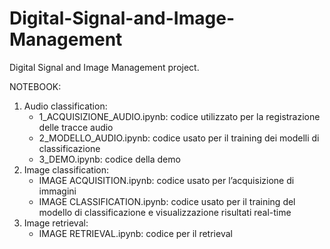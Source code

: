 # Digital-Signal-and-Image-Management
Digital Signal and Image Management project.

NOTEBOOK:
1. Audio classification:
   *  1_ACQUISIZIONE_AUDIO.ipynb: codice utilizzato per la registrazione delle tracce audio
   *  2_MODELLO_AUDIO.ipynb: codice usato per il training dei modelli di classificazione
   *  3_DEMO.ipynb: codice della demo
2. Image classification:
   *  IMAGE ACQUISITION.ipynb: codice usato per l’acquisizione di immagini
   *  IMAGE CLASSIFICATION.ipynb: codice usato per il training del modello di classificazione e visualizzazione risultati real-time
3. Image retrieval: 
   *  IMAGE RETRIEVAL.ipynb: codice per il retrieval

